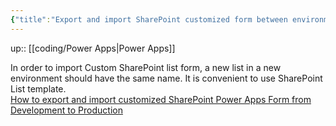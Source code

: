```yaml
---
{"title":"Export and import SharePoint customized form between environments","dg-publish":true,"tags":"coding/power-apps","language":"en","permalink":"/coding/export-and-import-share-point-customized-form-between-environments/","dgPassFrontmatter":true}
---
```


up:: [[coding/Power Apps\|Power Apps]]

In order to import Custom SharePoint list form, a new list in a new environment should have the same name. It is convenient to use SharePoint List template.  
[How to export and import customized SharePoint Power Apps Form from Development to Production](https://www.youtube.com/watch?v=MCHpFwaHNXY)